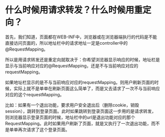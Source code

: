 # 什么时候用请求转发？什么时候用重定向？

首先，我们知道，页面都在WEB-INF中，浏览器或在浏览器端执行的代码是不能直接访问页面的，所以地址栏中的请求地址一定是controller中的@RequestMapping。

所以是用请求转发还是重定向就取决于：你希望浏览器显示响应的时候，地址栏是显示与当前响应对应的@RequestMapping，还是不与当前响应对应的requestMapping。

如果地址栏显示的是不与当前响应对应的requestMapping。则用户刷新页面的时候，实际上就不是单单在刷新页面这么简单了，而是又去请求了一次不与当前响应对应的这个requestMapping。

比如：如果有一个退出功能，要求用户安全退出后（删除cookie，销毁session），跳转到登录页面。此时如果跳转到登录页面这一步用的是请求转发，则浏览器显示登录页面的时候，地址栏中的url是退出功能对应的那个RequestMapping。此时如果用户刷新了页面，就是又执行了一次退出功能，而不是单单再次请求了这个登录页面。



